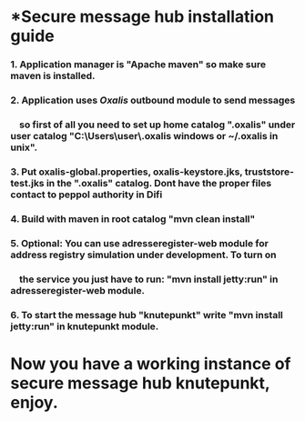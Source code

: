 # *Secure message hub installation guide


###  1. Application manager is "Apache maven" so make sure maven is installed.

###  2.  Application uses *Oxalis* outbound module to send messages
###      &nbsp;&nbsp;&nbsp;&nbsp;so first of all you need to set up home catalog ".oxalis" under user catalog "C:\Users\user\\.oxalis windows or ~/.oxalis in unix".

###  3.  Put oxalis-global.properties, oxalis-keystore.jks, truststore-test.jks in the ".oxalis" catalog. Dont have the proper files contact to peppol authority in Difi

###  4.  Build with maven in root catalog "mvn clean install"

###  5.  Optional: You can use adresseregister-web module for address registry simulation under development. To turn on 
###      &nbsp;&nbsp;&nbsp;&nbsp;the service you just have to run: "mvn install jetty:run" in adresseregister-web module.

###  6.  To start the message hub "knutepunkt" write "mvn install jetty:run" in knutepunkt module.

# Now you have a working instance of secure message hub knutepunkt, enjoy.



